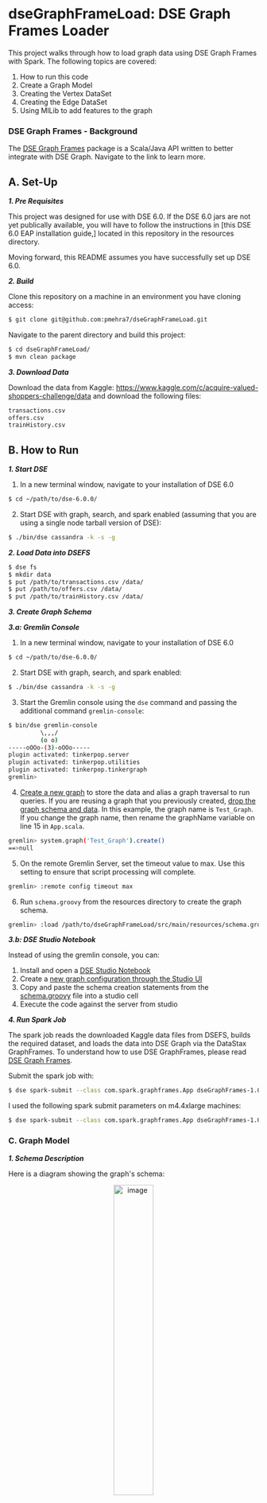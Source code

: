 # dseGraphFrameLoad: DSE Graph Frames Loader

This project walks through how to load graph data using DSE Graph Frames with Spark. The following topics are covered: 
1. How to run this code
2. Create a Graph Model 
3. Creating the Vertex DataSet
4. Creating the Edge DataSet
5. Using MlLib to add features to the graph 

### DSE Graph Frames - Background

The [DSE Graph Frames] package is a Scala/Java API written to better integrate with DSE Graph. Navigate to the link to learn more. 

[DSE Graph Frames]: <https://www.datastax.com/dev/blog/dse-graph-frame>

## A. Set-Up 

***1. Pre Requisites***

This project was designed for use with DSE 6.0. If the DSE 6.0 jars are not yet publically available, you will have to follow the instructions in [this DSE 6.0 EAP installation guide,] located in this repository in the resources directory. 

[dse-eap6-dep.txt]: <https://github.com/pmehra7/dseGraphFrameLoad/blob/master/src/main/resources/dse-eap6-dep.txt>

Moving forward, this README assumes you have successfully set up DSE 6.0. 

***2. Build***

Clone this repository on a machine in an environment you have cloning access:

```sh
$ git clone git@github.com:pmehra7/dseGraphFrameLoad.git
```

Navigate to the parent directory and build this project:
```sh
$ cd dseGraphFrameLoad/
$ mvn clean package
```

***3. Download Data***

Download the data from Kaggle: https://www.kaggle.com/c/acquire-valued-shoppers-challenge/data and download the following files: 

```sh
transactions.csv
offers.csv 
trainHistory.csv
```

## B. How to Run 

***1. Start DSE***

1. In a new terminal window, navigate to your installation of DSE 6.0
```sh
$ cd ~/path/to/dse-6.0.0/
```

2. Start DSE with graph, search, and spark enabled (assuming that you are using a single node tarball version of DSE):
```sh
$ ./bin/dse cassandra -k -s -g
```

***2. Load Data into DSEFS***
 
```sh
$ dse fs
$ mkdir data
$ put /path/to/transactions.csv /data/
$ put /path/to/offers.csv /data/
$ put /path/to/trainHistory.csv /data/
```

***3. Create Graph Schema***

*****3.a: Gremlin Console*****

1. In a new terminal window, navigate to your installation of DSE 6.0
```sh
$ cd ~/path/to/dse-6.0.0/
```

2. Start DSE with graph, search, and spark enabled:
```sh
$ ./bin/dse cassandra -k -s -g
```

3. Start the Gremlin console using the `dse` command and passing the additional command `gremlin-console`:
```sh
$ bin/dse gremlin-console
         \,,,/
         (o o)
-----oOOo-(3)-oOOo-----
plugin activated: tinkerpop.server
plugin activated: tinkerpop.utilities
plugin activated: tinkerpop.tinkergraph
gremlin>
```

4. [Create a new graph] to store the data and alias a graph traversal to run queries. If you are reusing a graph that you previously created, [drop the graph schema and data]. In this example, the graph name is `Test_Graph`. If you change the graph name, then rename the graphName variable on line 15 in `App.scala`.

```sh
gremlin> system.graph('Test_Graph').create()
==>null
```

[Create a new graph]:<https://docs.datastax.com/en/dse/5.1/dse-dev/datastax_enterprise/graph/using/createGraphGremlin.html> 

[drop the graph schema and data]:<https://docs.datastax.com/en/dse/5.1/dse-dev/datastax_enterprise/graph/using/dropSchemaDataGremlin.html>

5. On the remote Gremlin Server, set the timeout value to max. Use this setting to ensure that script processing will complete.

```sh
gremlin> :remote config timeout max 
```

6. Run `schema.groovy` from the resources directory to create the graph schema. 
```sh
gremlin> :load /path/to/dseGraphFrameLoad/src/main/resources/schema.groovy
```

*****3.b: DSE Studio Notebook*****

Instead of using the gremlin console, you can:
1. Install and open a [DSE Studio Notebook]
2. Create a [new graph configuration through the Studio UI]
3. Copy and paste the schema creation statements from the [schema.groovy] file into a studio cell
4. Execute the code against the server from studio

[DSE Studio Notebook]:<https://docs.datastax.com/en/dse/5.1/dse-dev/datastax_enterprise/studio/studioGettingStarted.html>

[new graph configuration through the Studio UI]:<https://docs.datastax.com/en/dse/5.1/dse-dev/datastax_enterprise/studio/createConnectionNotebook.html>

[schema.groovy]:<https://github.com/pmehra7/dseGraphFrameLoad/blob/master/src/main/resources/schema.groovy>


***4. Run Spark Job***

The spark job reads the downloaded Kaggle data files from DSEFS, builds the required dataset, and loads the data into DSE Graph via the DataStax GraphFrames. To understand how to use DSE GraphFrames, please read [DSE Graph Frames].

Submit the spark job with: 

```sh
$ dse spark-submit --class com.spark.graphframes.App dseGraphFrames-1.0-SNAPSHOT.jar
```

I used the following spark submit parameters on m4.4xlarge machines: 
```sh
$ dse spark-submit --class com.spark.graphframes.App dseGraphFrames-1.0-SNAPSHOT.jar --executor-memory=22G
```

### C. Graph Model

***1. Schema Description***

Here is a diagram showing the graph's schema:

<p align="center">
    <img src="https://image.ibb.co/gbU1En/schema_view.png" alt="image" width="40%">
</p>

Bold: Partition Key

Italic: Clustering Column


***2. Vertices:***

Each vertex label is a column in this table; the properties avaiable on the vertex are indicated via the rows.

|Product|Customer|Store|Offer|
|-------|-------|-------|-------|
|**chain**|**customer_id**|**chain**|**offer**|
|**company**| |market|category|
|**brand**| | |quantity|
|*dept*| | |company|
|*category*| | |offervalue|
|productsize| | |brand|
|productmeasure|
|purchasequantity|
|purchaseamount|
|customer_id|
|date|


***3. Edges:***

Each edge label is a column in this table; the properties avaiable on the vertex are indicated via the rows.

|visits|offer_used|purchases|
|--------------|--------------|--------------|
|date|date|date|
| |repeater|purchasequantity|
| |repeattrips|purchaseamount|


### D. Vertices Dataset

The first key to understanding how to use DSE Graph Frames is to examine the vertex dataset. A vertex dataset requires a column called `~label` all parts of the primary key to be present as columns in the dataset.

For example, to create a dataset for `offers` with the desired columns from the `offer.csv` file:

For example: 
```scala
    val offers = offer.select(
      col("offer") as "offer",
      col("category"),
      col("quantity"),
      col("company"),
      col("offervalue"),
      col("brand")
    ).withColumn("~label", lit("offer"))
```

Here we created a dataset for the **offer vertex** with the label `offer`. Notice how this matches what is defined in your schema: 

<p align="center">
    <img src="https://image.ibb.co/cjEq77/label_description.png" alt="image" width="40%">
</p>

### E. Edges Dataset

The trickiest key to understanding how to use DSE Graph Frames is to examine the edge dataset. An edge dataset requires:

1. A column called `~label`
2. A column called `src`
3. A column called `dst`

To create an Edge DataSet for Customer --> Store, we start by extracting following columns from `transactions.csv`: srcLabel, dstLabel, edgeLabel. 

srcLabel: the label of the originating vertex (in this schema it is customer)
dstLabel: the label of the destination vertex (in this schema it is store)
edgeLabel: the label of the edge (in this schema it is visits)

For example: 

```scala
    val txEdge = transactions.withColumn("srcLabel", lit("customer"))
    .withColumnRenamed("id", "customer_id")
    .withColumn("dstLabel", lit("store"))
    .withColumn("edgeLabel", lit("visits"))
```

Here we create the edge DataSet that will be written to the graph. We use a DSE GraphFrames method that takes the srcLabel and primary key values of the source vertex, Customer, to create the  src value for the given edge. The same is done for the dstLabel. After, we select the edge label and the edge property columns. 

```scala
    val custToStore = txEdge.select(
    g.idColumn(col("srcLabel"), col("customer_id")) as "src", 
    g.idColumn(col("dstLabel"), col("chain")) as "dst", 
    col("edgeLabel") as "~label", 
    col("date") as "date")
```

#### Graph Frames idColumn() helper function

idColumn() is a helper function. Let's run through this example for customer 86246 to see what it is doing. In the spark repl:

```sh
$ /navigate/to/dse6.0/
$ dse spark
Welcome to
      ____              __
     / __/__  ___ _____/ /__
    _\ \/ _ \/ _ `/ __/  '_/
   /___/ .__/\_,_/_/ /_/\_\   version 2.2.0.10
      /_/

Using Scala version 2.11.8 (Java HotSpot(TM) 64-Bit Server VM, Java 1.8.0_144)
Type in expressions to have them evaluated.
Type :help for more information.

scala> custToStore.select("src").limit(1) 
```
The result is some seemingly arbitary value like: `*customer:AAAACTEwMzk4NTI0Ng==*.` This is a Spark/DSE Graph Frames id that is created based off of the `customer_e` primary key. The `dst` value is calculated in a similar way. Then the `~label` value, visits, is added to the DataSet and then the edge properties (which in this case is just the date) are added. 
